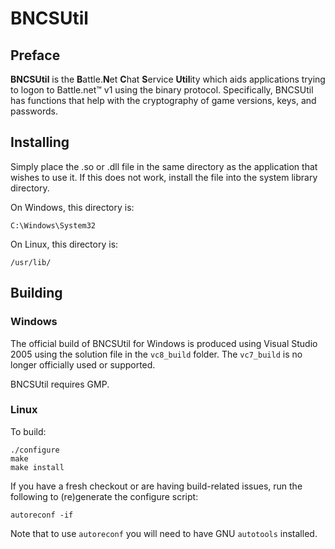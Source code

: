 # BNCSUtil
## Preface
**BNCSUtil** is the **B**attle.**N**et **C**hat **S**ervice **Util**ity which
aids applications trying to logon to Battle.net&trade; v1 using the binary
protocol. Specifically, BNCSUtil has functions that help with the cryptography
of game versions, keys, and passwords.

## Installing
Simply place the .so or .dll file in the same directory as the application that
wishes to use it. If this does not work, install the file into the system
library directory.

On Windows, this directory is:
```
C:\Windows\System32
```

On Linux, this directory is:
```
/usr/lib/
```

## Building
### Windows
The official build of BNCSUtil for Windows is produced using Visual Studio 2005
using the solution file in the `vc8_build` folder. The `vc7_build` is no longer
officially used or supported.

BNCSUtil requires GMP.

### Linux
To build:
```
./configure
make
make install
```

If you have a fresh checkout or are having build-related issues, run the
following to (re)generate the configure script:
```
autoreconf -if
```

Note that to use `autoreconf` you will need to have GNU `autotools` installed.
